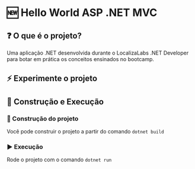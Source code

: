 # 🆕 Hello World ASP .NET MVC

## ❓ O que é o projeto?
Uma aplicação .NET desenvolvida durante o LocalizaLabs .NET Developer para botar em prática os conceitos ensinados no bootcamp.

## ⚡ Experimente o projeto

## 🔧 Construção e Execução

### 🔨 Construção do projeto

Você pode construir o projeto a partir do comando `dotnet build `

### ▶ Execução

Rode o projeto com o comando `dotnet run`
